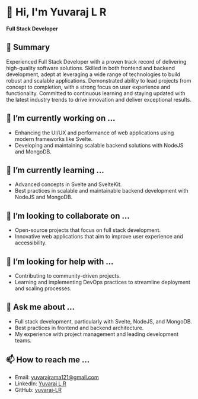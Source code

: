 # 👋 Hi, I'm Yuvaraj L R

**Full Stack Developer**

## 🚀 Summary

Experienced Full Stack Developer with a proven track record of delivering high-quality software solutions. Skilled in both frontend and backend development, adept at leveraging a wide range of technologies to build robust and scalable applications. Demonstrated ability to lead projects from concept to completion, with a strong focus on user experience and functionality. Committed to continuous learning and staying updated with the latest industry trends to drive innovation and deliver exceptional results.

## 🔭 I’m currently working on ...

- Enhancing the UI/UX and performance of web applications using modern frameworks like Svelte.
- Developing and maintaining scalable backend solutions with NodeJS and MongoDB.

## 🌱 I’m currently learning ...

- Advanced concepts in Svelte and SvelteKit.
- Best practices in scalable and maintainable backend development with NodeJS and MongoDB.

## 👯 I’m looking to collaborate on ...

- Open-source projects that focus on full stack development.
- Innovative web applications that aim to improve user experience and accessibility.

## 🤔 I’m looking for help with ...

- Contributing to community-driven projects.
- Learning and implementing DevOps practices to streamline deployment and scaling processes.

## 💬 Ask me about ...

- Full stack development, particularly with Svelte, NodeJS, and MongoDB.
- Best practices in frontend and backend architecture.
- My experience with project management and leading development teams.

## 📫 How to reach me ...

- Email: yuvarajrama121@gmail.com
- LinkedIn: [Yuvaraj L R](https://www.linkedin.com/in/yuvaraj-lr/)
- GitHub: [yuvaraj-LR](https://github.com/yuvaraj-LR)


<!--
**yuvaraj-LR/yuvaraj-LR** is a ✨ _special_ ✨ repository because its `README.md` (this file) appears on your GitHub profile.

Here are some ideas to get you started:

- 🔭 I’m currently working on ...
- 🌱 I’m currently learning ...
- 👯 I’m looking to collaborate on ...
- 🤔 I’m looking for help with ...
- 💬 Ask me about ...
- 📫 How to reach me: ...
- 😄 Pronouns: ...
- ⚡ Fun fact: ...
-->
